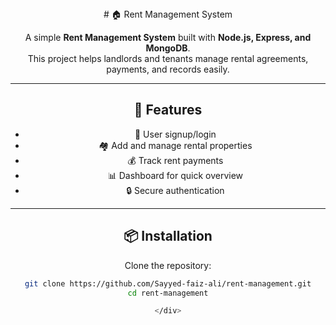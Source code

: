 <div align="center">
  # 🏠 Rent Management System

A simple **Rent Management System** built with **Node.js, Express, and MongoDB**.  
This project helps landlords and tenants manage rental agreements, payments, and records easily.

---

## 🚀 Features
- 👤 User signup/login  
- 🏘️ Add and manage rental properties  
- 💰 Track rent payments  
- 📊 Dashboard for quick overview  
- 🔒 Secure authentication  

---

## 📦 Installation

Clone the repository:
```bash
git clone https://github.com/Sayyed-faiz-ali/rent-management.git
cd rent-management

</div>




